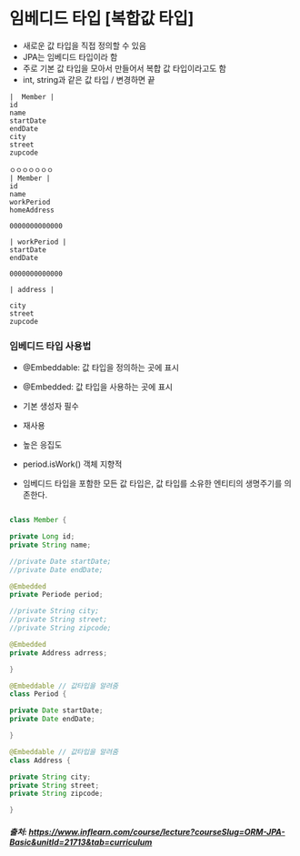 # 임베디드 타입 [복합값 타입]

- 새로운 값 타입을 직접 정의할 수 있음
- JPA는 임베디드 타입이라 함
- 주로 기본 값 타입을 모아서 만들어서 복합 값 타입이라고도 함
- int, string과 같은 값 타입 / 변경하면 끝

```
|  Member |
id
name
startDate
endDate
city
street
zupcode

ㅇㅇㅇㅇㅇㅇㅇ
| Member |
id
name
workPeriod
homeAddress

0000000000000

| workPeriod |
startDate
endDate

0000000000000

| address | 

city
street
zupcode
```
### 임베디드 타입 사용법
- @Embeddable: 값 타입을 정의하는 곳에 표시
- @Embedded: 값 타입을 사용하는 곳에 표시
- 기본 생성자 필수


- 재사용
- 높은 응집도
- period.isWork() 객체 지향적 
- 임베디드 타입을 포함한 모든 값 타입은, 값 타입를 소유한 엔티티의 생명주기를 의존한다.     

```java

class Member {

private Long id;
private String name;

//private Date startDate;
//private Date endDate;

@Embedded 
private Periode period;

//private String city;
//private String street;
//private String zipcode;

@Embedded 
private Address adrress;

}

@Embeddable // 값타입을 알려줌
class Period {

private Date startDate;
private Date endDate;

}

@Embeddable // 값타입을 알려줌
class Address {

private String city;
private String street;
private String zipcode;

}
```


##### 출처: https://www.inflearn.com/course/lecture?courseSlug=ORM-JPA-Basic&unitId=21713&tab=curriculum

